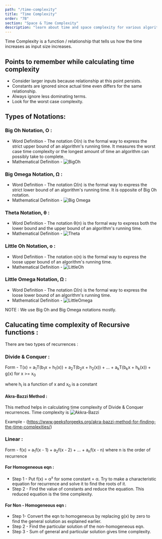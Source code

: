 ```yaml
---
path: "/time-complexity"
title: "Time Complexity"
order: "7B"
section: "Space & Time Complexity"
description: "learn about time and space complexity for various algorithms"
---
```

Time Complexity is a function / relationship that tells us how the time increases as input size increases. 

## Points to remember while calculating time complexity

- Consider larger inputs because relationship at this point persists.
- Constants are ignored since actual time even differs for the same relationship.
- Always ignore less dominating terms.
- Look for the worst case complexity.

## Types of Notations:

### Big Oh Notation, O : 
- Word Definition - The notation Ο(n) is the formal way to express the strict upper bound of an algorithm's running time. It measures the worst case time complexity or the longest amount of time an algorithm can possibly take to complete.
- Mathematical Definition - 
![BigOh](/images/TimeComplexity/BigOh.png)

### Big Omega Notation, Ω : 
- Word Definition - The notation Ω(n) is the formal way to express the strict lower bound of an algorithm's running time. It is opposite of Big Oh notation. 
- Mathematical Definition -
![Big Omega](/images/TimeComplexity/BigOmega.png)

### Theta Notation, θ : 
- Word Definition - The notation θ(n) is the formal way to express both the lower bound and the upper bound of an algorithm's running time.
- Mathematical Definition -
![Theta](/images/TimeComplexity/Theta.png)

### Little Oh Notation, o : 
- Word Definition - The notation o(n) is the formal way to express the loose upper bound of an algorithm's running time.
- Mathematical Definition -
![LittleOh](/images/TimeComplexity/LittleOh.png)

### Little Omega Notation, Ω : 
- Word Definition - The notation Ω(n) is the formal way to express the loose lower bound of an algorithm's running time.
- Mathematical Definition -
![LittleOmega](/images/TimeComplexity/LittleOmega.png)

NOTE : We use Big Oh and Big Omega notations mostly.

## Calucating time complexity of Recursive functions :

There are two types of recurrences :

### Divide & Conquer :

Form - T(x)  = a<sub>1</sub>T(b<sub>1</sub>x + h<sub>1</sub>(x)) + a<sub>2</sub>T(b<sub>2</sub>x + h<sub>2</sub>(x)) + ... + a<sub>k</sub>T(b<sub>k</sub>x + h<sub>k</sub>(x)) + g(x) for x >= x<sub>0</sub>

where h<sub>i</sub> is a function of x and x<sub>0</sub> is a constant 

#### Akra-Bazzi Method :
This method helps in calculating time complexity of Divide & Conquer recurrences. Time complexity is 
![Akkra-Bazzi](/images/TimeComplexity/Akkra-Bazzi.png)

Example - (https://www.geeksforgeeks.org/akra-bazzi-method-for-finding-the-time-complexities/)

### Linear :

Form - f(x) = a<sub>1</sub>f(x - 1) + a<sub>2</sub>f(x - 2) + ... + a<sub>n</sub>f(x - n) where n is the order of recurrence

#### For Homogeneous eqn :
- Step 1 - Put f(x) = α<sup>x</sup> for some constant = α. 
Try to make a characteristic equation for recurrence and solve it to find the roots of it.
- Step 2 - Find the value of constants and reduce the equation.
This reduced equation is the time complexity.

#### For Non - Homogeneous eqn :
- Step 1- Convert the eqn to homogeneous by replacing g(x) by zero to find the general solution as explained earlier.
- Step 2 -  Find the particular solution of the non-homogeneous eqn.
- Step 3 - Sum of general and particular solution gives time complexity.